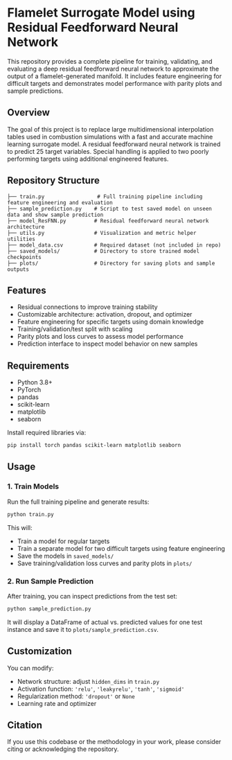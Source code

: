 # Flamelet Surrogate Model using Residual Feedforward Neural Network

This repository provides a complete pipeline for training, validating, and evaluating a deep residual feedforward neural network to approximate the output of a flamelet-generated manifold. It includes feature engineering for difficult targets and demonstrates model performance with parity plots and sample predictions.

## Overview

The goal of this project is to replace large multidimensional interpolation tables used in combustion simulations with a fast and accurate machine learning surrogate model. A residual feedforward neural network is trained to predict 25 target variables. Special handling is applied to two poorly performing targets using additional engineered features.

## Repository Structure

```
├── train.py                 # Full training pipeline including feature engineering and evaluation
├── sample_prediction.py    # Script to test saved model on unseen data and show sample prediction
├── model_ResFNN.py         # Residual feedforward neural network architecture
├── utils.py                # Visualization and metric helper utilities
├── model_data.csv          # Required dataset (not included in repo)
├── saved_models/           # Directory to store trained model checkpoints
├── plots/                  # Directory for saving plots and sample outputs
```

## Features

- Residual connections to improve training stability
- Customizable architecture: activation, dropout, and optimizer
- Feature engineering for specific targets using domain knowledge
- Training/validation/test split with scaling
- Parity plots and loss curves to assess model performance
- Prediction interface to inspect model behavior on new samples

## Requirements

- Python 3.8+
- PyTorch
- pandas
- scikit-learn
- matplotlib
- seaborn

Install required libraries via:

```bash
pip install torch pandas scikit-learn matplotlib seaborn
```

## Usage

### 1. Train Models

Run the full training pipeline and generate results:

```bash
python train.py
```

This will:
- Train a model for regular targets
- Train a separate model for two difficult targets using feature engineering
- Save the models in `saved_models/`
- Save training/validation loss curves and parity plots in `plots/`

### 2. Run Sample Prediction

After training, you can inspect predictions from the test set:

```bash
python sample_prediction.py
```

It will display a DataFrame of actual vs. predicted values for one test instance and save it to `plots/sample_prediction.csv`.

## Customization

You can modify:
- Network structure: adjust `hidden_dims` in `train.py`
- Activation function: `'relu'`, `'leakyrelu'`, `'tanh'`, `'sigmoid'`
- Regularization method: `'dropout'` or `None`
- Learning rate and optimizer

## Citation

If you use this codebase or the methodology in your work, please consider citing or acknowledging the repository.
